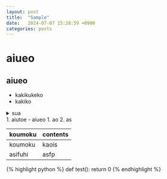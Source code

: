 ```yaml
---
layout: post
title:  "Sample"
date:   2024-07-07 15:28:59 +0900
categories: posts
---
```


# aiueo
## aiueo

- kakikukeko
 - kakiko

<details>
 <summary>sua</summary>

1. aiutoe
- aiueo
1. ao
2. as

|koumoku|contents|
|-|-|
|koumoku|kaois|
|asifuhi|asfp|
</details>
1. aiutoe
- aiueo
1. ao
2. as

|koumoku|contents|
|-|-|
|koumoku|kaois|
|asifuhi|asfp|

{% highlight python %}
def test():
    return 0
{% endhighlight %}

